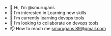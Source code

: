 - 👋 Hi, I’m @smurugans
- 👀 I’m interested in Learning new skills 
- 🌱 I’m currently learning devops tools
- 💞️ I’m looking to collaborate on devops tools 
- 📫 How to reach me smurugans.89@gmail.com

<!---
smurugans/smurugans is a ✨ special ✨ repository because its `README.md` (this file) appears on your GitHub profile.
You can click the Preview link to take a look at your changes.
--->
